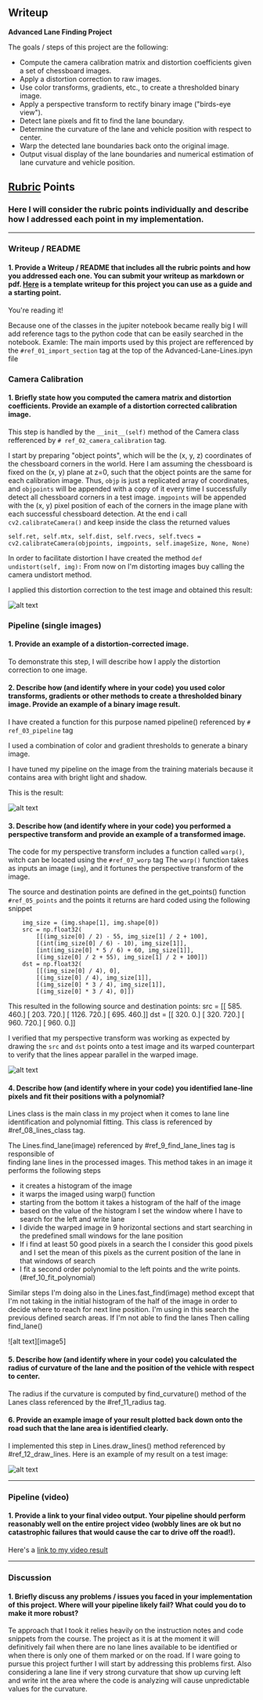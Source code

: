 ## Writeup


**Advanced Lane Finding Project**

The goals / steps of this project are the following:

* Compute the camera calibration matrix and distortion coefficients given a set of chessboard images.
* Apply a distortion correction to raw images.
* Use color transforms, gradients, etc., to create a thresholded binary image.
* Apply a perspective transform to rectify binary image ("birds-eye view").
* Detect lane pixels and fit to find the lane boundary.
* Determine the curvature of the lane and vehicle position with respect to center.
* Warp the detected lane boundaries back onto the original image.
* Output visual display of the lane boundaries and numerical estimation of lane curvature and vehicle position.

[//]: # (Image References)

[image1]: ./output_images/01_camera_calibration.png "Undistorted"
[image3]: ./output_images/03_pipe_line_result.png "Pipeline"
[image4]: ./output_images/04_warp.png "Warp"
[image6]: ./output_images/06_collored_lane.png "Colored"
[video1]: ./project_video.mp4 "Video"

## [Rubric](https://review.udacity.com/#!/rubrics/571/view) Points
### Here I will consider the rubric points individually and describe how I addressed each point in my implementation.  

---
### Writeup / README

#### 1. Provide a Writeup / README that includes all the rubric points and how you addressed each one.  You can submit your writeup as markdown or pdf.  [Here](https://github.com/udacity/CarND-Advanced-Lane-Lines/blob/master/writeup_template.md) is a template writeup for this project you can use as a guide and a starting point.  

You're reading it!

Because one of the classes in the jupiter notebook became really big I will
add reference tags to the python code that can be easily searched in the
notebook.  Examle: The main imports used by this project are refferenced by the `#ref_01_import_section` tag at the top of the Advanced-Lane-Lines.ipyn file
### Camera Calibration

#### 1. Briefly state how you computed the camera matrix and distortion coefficients. Provide an example of a distortion corrected calibration image.

This step is handled by the `__init__(self)` method of the Camera class refferenced by `# ref_02_camera_calibration` tag.

I start by preparing "object points", which will be the (x, y, z) coordinates of the chessboard corners in the world. Here I am assuming the chessboard is fixed on the (x, y) plane at z=0, such that the object points are the same for each calibration image.  Thus, `objp` is just a replicated array of coordinates, and `objpoints` will be appended with a copy of it every time I successfully detect all chessboard corners in a test image.  `imgpoints` will be appended with the (x, y) pixel position of each of the corners in the image plane with each successful chessboard detection. At the end i call `cv2.calibrateCamera()` and keep inside the class the returned values
```
self.ret, self.mtx, self.dist, self.rvecs, self.tvecs = cv2.calibrateCamera(objpoints, imgpoints, self.imageSize, None, None)
```
In order to facilitate distortion I have created the method `def undistort(self, img):` From now on I'm distorting images buy calling the camera undistort method.

I applied this distortion correction to the test image and obtained this result:

![alt text][image1]


### Pipeline (single images)

#### 1. Provide an example of a distortion-corrected image.
To demonstrate this step, I will describe how I apply the distortion correction to one image.
#### 2. Describe how (and identify where in your code) you used color transforms, gradients or other methods to create a thresholded binary image.  Provide an example of a binary image result.
I have created a function for this purpose named pipeline() referenced by `# ref_03_pipeline` tag

I used a combination of color and gradient thresholds to generate a binary image.

I have tuned my pipeline on the image from the training materials because it
contains area with bright light and shadow.

This is the result:

![alt text][image3]

#### 3. Describe how (and identify where in your code) you performed a perspective transform and provide an example of a transformed image.

The code for my perspective transform includes a function called `warp()`, witch can be located using the `#ref_07_worp` tag
The `warp()` function takes as inputs an image (`img`), and it fortunes the
perspective transform of the image.

The source and destination points are defined in the get_points() function `#ref_05_points`  and the points it returns are hard coded using the following snippet
```
    img_size = (img.shape[1], img.shape[0])
    src = np.float32(
        [[(img_size[0] / 2) - 55, img_size[1] / 2 + 100],
        [(int(img_size[0] / 6) - 10), img_size[1]],
        [int(img_size[0] * 5 / 6) + 60, img_size[1]],
        [(img_size[0] / 2 + 55), img_size[1] / 2 + 100]])
    dst = np.float32(
        [[(img_size[0] / 4), 0],
        [(img_size[0] / 4), img_size[1]],
        [(img_size[0] * 3 / 4), img_size[1]],
        [(img_size[0] * 3 / 4), 0]])
```
This resulted in the following source and destination points:
src =  [[  585.   460.]
 [  203.   720.]
 [ 1126.   720.]
 [  695.   460.]]
dst =  [[ 320.    0.]
 [ 320.  720.]
 [ 960.  720.]
 [ 960.    0.]]

I verified that my perspective transform was working as expected by drawing the `src` and `dst` points onto a test image and its warped counterpart to verify that the lines appear parallel in the warped image.

![alt text][image4]

#### 4. Describe how (and identify where in your code) you identified lane-line pixels and fit their positions with a polynomial?

Lines class is the main class in my project when it comes to lane line identification
and polynomial fitting. This class is referenced by #ref_08_lines_class tag.

The Lines.find_lane(image) referenced by #ref_9_find_lane_lines tag is responsible of  
finding lane lines in the processed images. This method takes in an image it
performs the following steps
* it creates a histogram of the image
* it warps the imaged using warp() function
* starting from the bottom it takes a histogram of the half of the image
* based on the value of the histogram I set the window where I have to search for
the left and write lane
* I divide the warped image in 9 horizontal sections and start searching in the
predefined small windows for the lane position
*  If i find at least 50 good pixels in a search the I consider this good pixels
and I set the mean of this pixels as the current position of the lane in that windows
of search
* I fit a second order polynomial to the left points and the write points. (#ref_10_fit_polynomial)

Similar steps I'm doing also in the Lines.fast_find(image) method except
that I'm not taking in the initial histogram of the half of the image
in order to decide where to reach for next line position. I'm using in this search
the previous defined search areas. If I'm not able to find the lanes Then calling
find_lane()


![alt text][image5]

#### 5. Describe how (and identify where in your code) you calculated the radius of curvature of the lane and the position of the vehicle with respect to center.

The radius if the curvature is computed by find_curvature() method of the Lanes class referenced
by the #ref_11_radius tag.

#### 6. Provide an example image of your result plotted back down onto the road such that the lane area is identified clearly.

I implemented this step in Lines.draw_lines() method referenced by #ref_12_draw_lines.  Here is an example of my result on a test image:

![alt text][image6]

---

### Pipeline (video)

#### 1. Provide a link to your final video output.  Your pipeline should perform reasonably well on the entire project video (wobbly lines are ok but no catastrophic failures that would cause the car to drive off the road!).

Here's a [link to my video result](./output_images/project_result.mp4)

---

### Discussion

#### 1. Briefly discuss any problems / issues you faced in your implementation of this project.  Where will your pipeline likely fail?  What could you do to make it more robust?

Te approach that I took it relies heavily on the instruction notes and code snippets from the course.
The project as it is at the moment it will definitively fail when there are no lane lines available to be identified or when there is only one of them marked or on the road. If I ware going to pursue this project further I will start by addressing this problems first. Also considering
a lane line if very strong curvature that show up curving left and write int the
area where the code is analyzing will cause unpredictable values for the curvature.
